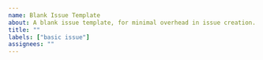 ```yaml
---
name: Blank Issue Template
about: A blank issue template, for minimal overhead in issue creation.
title: ""
labels: ["basic issue"]
assignees: ""
---
```

